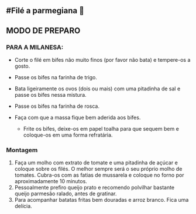 ## #Filé a parmegiana :chicken:

## MODO DE PREPARO



### PARA A MILANESA:

- Corte o filé em bifes não muito finos (por favor não bata) e tempere-os a gosto.

- Passe os bifes na farinha de trigo.

- Bata ligeiramente os ovos (dois ou mais) com uma pitadinha de sal e passe os bifes nessa mistura.

- Passe os bifes na farinha de rosca.

- Faça com que a massa fique bem aderida aos bifes.

  - Frite os bifes, deixe-os em papel toalha para que sequem bem e coloque-os em uma forma refratária.

    

### Montagem

1. Faça um molho com extrato de tomate e uma pitadinha de açúcar e coloque sobre os filés. O melhor sempre será o seu próprio molho de tomates. Cubra-os com as fatias de mussarela e coloque no forno por aproximadamente 10 minutos.
2. Pessoalmente prefiro queijo prato e recomendo polvilhar bastante queijo parmesão ralado, antes de gratinar.
3. Para acompanhar batatas fritas bem douradas e arroz branco. Fica uma delícia.



